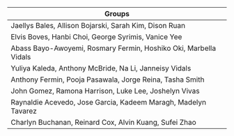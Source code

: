 | Groups |
|--------|
| Jaellys Bales, Allison Bojarski, Sarah Kim, Dison Ruan |
| Elvis Boves, Hanbi Choi, George Syrimis, Vanice Yee |
| Abass Bayo-Awoyemi, Rosmary Fermin, Hoshiko Oki, Marbella Vidals | 
| Yuliya Kaleda, Anthony McBride, Na Li, Janneisy Vidals |
| Anthony Fermin, Pooja Pasawala, Jorge Reina, Tasha Smith |
| John Gomez, Ramona Harrison, Luke Lee, Joshelyn Vivas |
| Raynaldie Acevedo, Jose Garcia, Kadeem Maragh, Madelyn Tavarez |
| Charlyn Buchanan, Reinard Cox, Alvin Kuang, Sufei Zhao |
